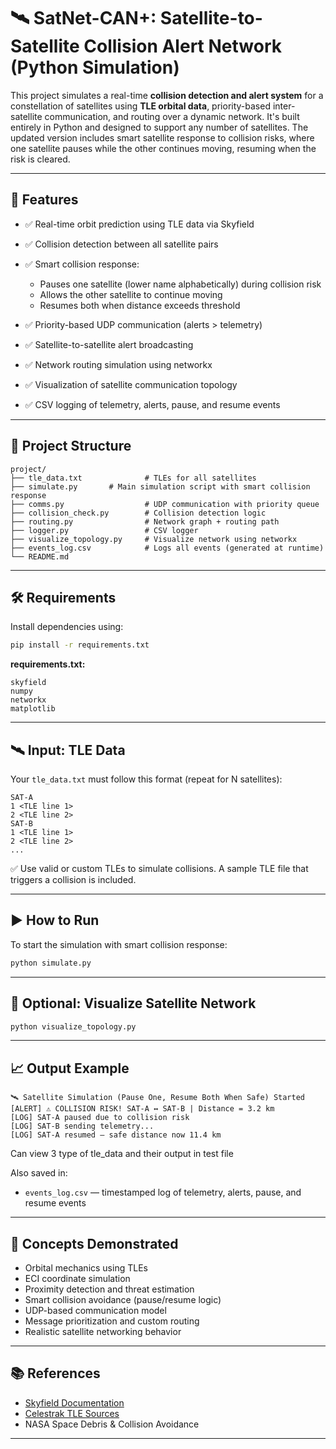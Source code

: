 # 🛰️ SatNet-CAN+: Satellite-to-Satellite Collision Alert Network (Python Simulation)

This project simulates a real-time **collision detection and alert system** for a constellation of satellites using **TLE orbital data**, priority-based inter-satellite communication, and routing over a dynamic network. It's built entirely in Python and designed to support any number of satellites. The updated version includes smart satellite response to collision risks, where one satellite pauses while the other continues moving, resuming when the risk is cleared.

---

## 🚀 Features

- ✅ Real-time orbit prediction using TLE data via Skyfield  
- ✅ Collision detection between all satellite pairs  
- ✅ Smart collision response:  
  - Pauses one satellite (lower name alphabetically) during collision risk  
  - Allows the other satellite to continue moving  
  - Resumes both when distance exceeds threshold  

- ✅ Priority-based UDP communication (alerts > telemetry)  
- ✅ Satellite-to-satellite alert broadcasting  
- ✅ Network routing simulation using networkx  
- ✅ Visualization of satellite communication topology  
- ✅ CSV logging of telemetry, alerts, pause, and resume events  

---

## 📂 Project Structure

```
project/
├── tle_data.txt              # TLEs for all satellites
├── simulate.py       # Main simulation script with smart collision response
├── comms.py                  # UDP communication with priority queue
├── collision_check.py        # Collision detection logic
├── routing.py                # Network graph + routing path
├── logger.py                 # CSV logger
├── visualize_topology.py     # Visualize network using networkx
├── events_log.csv            # Logs all events (generated at runtime)
└── README.md
```

---

## 🛠️ Requirements

Install dependencies using:

```bash
pip install -r requirements.txt
```

**requirements.txt:**

```
skyfield
numpy
networkx
matplotlib
```

---

## 🛰️ Input: TLE Data

Your `tle_data.txt` must follow this format (repeat for N satellites):

```
SAT-A
1 <TLE line 1>
2 <TLE line 2>
SAT-B
1 <TLE line 1>
2 <TLE line 2>
...
```

✅ Use valid or custom TLEs to simulate collisions. A sample TLE file that triggers a collision is included.

---

## ▶️ How to Run

To start the simulation with smart collision response:

```bash
python simulate.py
```

---

## 🔁 Optional: Visualize Satellite Network

```bash
python visualize_topology.py
```

---

## 📈 Output Example

```
🛰️ Satellite Simulation (Pause One, Resume Both When Safe) Started
[ALERT] ⚠️ COLLISION RISK! SAT-A ↔ SAT-B | Distance = 3.2 km
[LOG] SAT-A paused due to collision risk
[LOG] SAT-B sending telemetry...
[LOG] SAT-A resumed — safe distance now 11.4 km
```
Can view 3 type of tle_data and their output in test file

Also saved in:

- `events_log.csv` — timestamped log of telemetry, alerts, pause, and resume events

---

## 🔐 Concepts Demonstrated

- Orbital mechanics using TLEs  
- ECI coordinate simulation  
- Proximity detection and threat estimation  
- Smart collision avoidance (pause/resume logic)  
- UDP-based communication model  
- Message prioritization and custom routing  
- Realistic satellite networking behavior  

---

## 📚 References

- [Skyfield Documentation](https://rhodesmill.org/skyfield/)  
- [Celestrak TLE Sources](https://celestrak.com/NORAD/elements/)  
- NASA Space Debris & Collision Avoidance  

---
